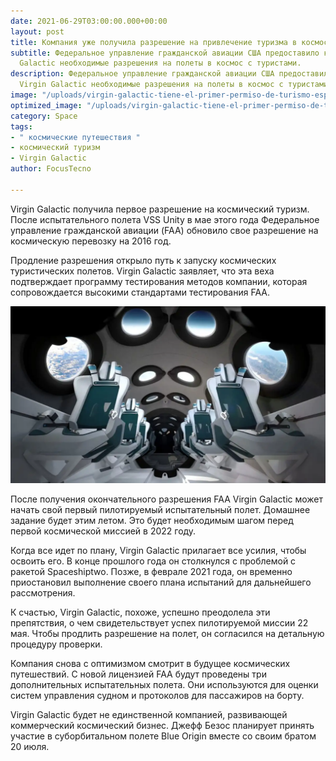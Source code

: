 ```yaml
---
date: 2021-06-29T03:00:00.000+00:00
layout: post
title: Компания уже получила разрешение на привлечение туризма в космос.
subtitle: Федеральное управление гражданской авиации США предоставило компании Virgin
  Galactic необходимые разрешения на полеты в космос с туристами.
description: Федеральное управление гражданской авиации США предоставило компании
  Virgin Galactic необходимые разрешения на полеты в космос с туристами.
image: "/uploads/virgin-galactic-tiene-el-primer-permiso-de-turismo-espacial-despues-del-vuelo-de-prueba-vss-unity.webp"
optimized_image: "/uploads/virgin-galactic-tiene-el-primer-permiso-de-turismo-espacial-despues-del-vuelo-de-prueba-vss-unity-1.webp"
category: Space
tags:
- " космические путешествия "
- космический туризм
- Virgin Galactic
author: FocusTecno

---
```

Virgin Galactic получила первое разрешение на космический туризм. После испытательного полета VSS Unity в мае этого года Федеральное управление гражданской авиации (FAA) обновило свое разрешение на космическую перевозку на 2016 год.

Продление разрешения открыло путь к запуску космических туристических полетов. Virgin Galactic заявляет, что эта веха подтверждает программу тестирования методов компании, которая сопровождается высокими стандартами тестирования FAA.

![](/uploads/virgin-galactic-1-scaled_jingvf.webp)

После получения окончательного разрешения FAA Virgin Galactic может начать свой первый пилотируемый испытательный полет. Домашнее задание будет этим летом. Это будет необходимым шагом перед первой космической миссией в 2022 году.

Когда все идет по плану, Virgin Galactic прилагает все усилия, чтобы освоить его. В конце прошлого года он столкнулся с проблемой с ракетой Spaceshiptwo. Позже, в феврале 2021 года, он временно приостановил выполнение своего плана испытаний для дальнейшего рассмотрения.

К счастью, Virgin Galactic, похоже, успешно преодолела эти препятствия, о чем свидетельствует успех пилотируемой миссии 22 мая. Чтобы продлить разрешение на полет, он согласился на детальную процедуру проверки.

Компания снова с оптимизмом смотрит в будущее космических путешествий. С новой лицензией FAA будут проведены три дополнительных испытательных полета. Они используются для оценки систем управления судном и протоколов для пассажиров на борту.

Virgin Galactic будет не единственной компанией, развивающей коммерческий космический бизнес. Джефф Безос планирует принять участие в суборбитальном полете Blue Origin вместе со своим братом 20 июля.